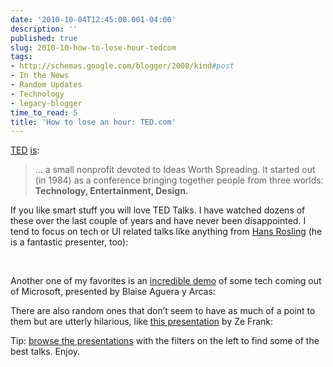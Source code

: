 ```yaml
---
date: '2010-10-04T12:45:00.001-04:00'
description: ''
published: true
slug: 2010-10-how-to-lose-hour-tedcom
tags:
- http://schemas.google.com/blogger/2008/kind#post
- In the News
- Random Updates
- Technology
- legacy-blogger
time_to_read: 5
title: 'How to lose an hour: TED.com'
---
```



[TED](http://www.ted.com/) [is](http://www.ted.com/pages/view/id/5):
<blockquote> 

… a small nonprofit devoted to Ideas Worth Spreading. It started out (in 1984) as a conference bringing together people from three worlds: **Technology, Entertainment, Design.**
</blockquote>

If you like smart stuff you will love TED Talks. I have watched dozens of these over the last couple of years and have never been disappointed. I tend to focus on tech or UI related talks like anything from [Hans Rosling](http://www.ted.com/speakers/hans_rosling.html) (he is a fantastic presenter, too):

&#160;  

   

 

Another one of my favorites is an [incredible demo](http://www.ted.com/talks/lang/eng/blaise_aguera.html) of some tech coming out of Microsoft, presented by Blaise Aguera y Arcas:  

 

There are also random ones that don’t seem to have as much of a point to them but are utterly hilarious, like [this presentation](http://www.ted.com/talks/ze_frank_s_nerdcore_comedy.html) by Ze Frank:  

 

Tip: [browse the presentations](http://www.ted.com/talks) with the filters on the left to find some of the best talks. Enjoy.
